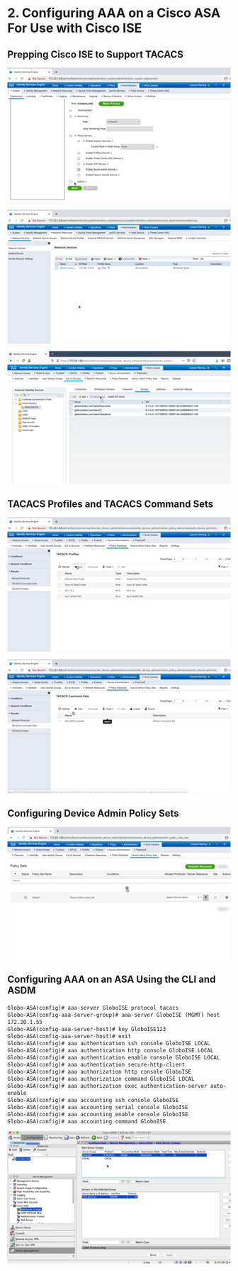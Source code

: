# 2. Configuring AAA on a Cisco ASA For Use with Cisco ISE

## Prepping Cisco ISE to Support TACACS

![Enable TACACS+](../../../.gitbook/assets/configuring-aaa-on-cisco-ios-device-for-use-with-cisco-ise-1.png)

![Define a network device](../../../.gitbook/assets/configuring-aaa-on-cisco-ios-device-for-use-with-cisco-ise-2.png)

![Leverage AD security groups](../../../.gitbook/assets/configuring-aaa-on-a-cisco-asa-for-use-with-cisco-ise-1.png)

## TACACS Profiles and TACACS Command Sets

![Configure TACACS Profiles](../../../.gitbook/assets/configuring-aaa-on-cisco-ios-device-for-use-with-cisco-ise-5.png)

![Configure TACACS Command Sets](../../../.gitbook/assets/configuring-aaa-on-cisco-ios-device-for-use-with-cisco-ise-6.png)

## Configuring Device Admin Policy Sets

![Configure Device Admin Policy Sets](../../../.gitbook/assets/configuring-aaa-on-cisco-ios-device-for-use-with-cisco-ise-7.png)

## Configuring AAA on an ASA Using the CLI and ASDM

```
Globo-ASA(config)# aaa-server GloboISE protocol tacacs
Globo-ASA(config-aaa-server-group)# aaa-server GloboISE (MGMT) host 172.20.1.55
Globo-ASA(config-aaa-server-host)# key GloboISE123
Globo-ASA(config-aaa-server-host)# exit
Globo-ASA(config)# aaa authentication ssh console GloboISE LOCAL
Globo-ASA(config)# aaa authentication http console GloboISE LOCAL
Globo-ASA(config)# aaa authentication enable console GloboISE LOCAL
Globo-ASA(config)# aaa authentication secure-http-client
Globo-ASA(config)# aaa authorization http console GloboISE
Globo-ASA(config)# aaa authorization command GloboISE LOCAL
Globo-ASA(config)# aaa authorization exec authentication-server auto-enable
Globo-ASA(config)# aaa accounting ssh console GloboISE
Globo-ASA(config)# aaa accounting serial console GloboISE
Globo-ASA(config)# aaa accounting enable console GloboISE
Globo-ASA(config)# aaa accounting command GloboISE
```

![Configuring AAA in ASDM](../../../.gitbook/assets/configuring-aaa-on-a-cisco-asa-for-use-with-cisco-ise-2.png)
